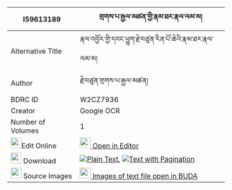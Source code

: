 |I59613189|གྲགས་པ་རྒྱལ་མཚན་གྱི་རྣམ་ཐར་རྣལ་ལམ་མ། 
| --- | --- 
|Alternative Title |རྣལ་འབྱོར་གྱི་དབང་ཕྱུག་རྗེ་བཙུན་རིན་པོ་ཆེའི་རྣམ་ཐར་རྣལ་ལམ་མ།
|Author| རྗེ་བཙུན་གྲགས་པ་རྒྱལ་མཚན།
|BDRC ID | W2CZ7936
|Creator | Google OCR
|Number of Volumes| 1
|<img width="25" src="https://img.icons8.com/color/25/000000/edit-property.png">Edit Online| [<img width="25" src="https://avatars.githubusercontent.com/u/45091458?s=200&v=4"> Open in Editor](http://editor.openpecha.org/I59613189)
|<img width="25" src="https://img.icons8.com/fluent/48/000000/download-2.png"/>  Download | [![](https://img.icons8.com/color/20/000000/txt.png)Plain Text](https://github.com/Openpecha/I59613189/releases/download/v1/drakpa_gyaltsen_gyi_namtar_nal_plain_I59613189.zip), [![](https://img.icons8.com/color/20/000000/txt.png)Text with Pagination](https://github.com/Openpecha/I59613189/releases/download/v1/drakpa_gyaltsen_gyi_namtar_nal_pages_I59613189.zip)
|<img width="25" src="https://img.icons8.com/plasticine/100/000000/pictures-folder.png"/>  Source Images | [<img width="25" src="https://library.bdrc.io/icons/BUDA-small.svg"> Images of text file open in BUDA](https://library.bdrc.io/show/bdr:W2CZ7936)